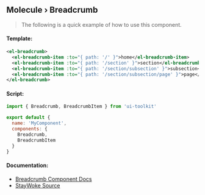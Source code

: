 Molecule › Breadcrumb
---

> The following is a quick example of how to use this component.


#### Template:

```xml
<el-breadcrumb>
  <el-breadcrumb-item :to="{ path: '/' }">home</el-breadcrumb-item>
  <el-breadcrumb-item :to="{ path: '/section' }">section</el-breadcrumb-item>
  <el-breadcrumb-item :to="{ path: '/section/subsection' }">subsection</el-breadcrumb-item>
  <el-breadcrumb-item :to="{ path: '/section/subsection/page' }">page</el-breadcrumb-item>
</el-breadcrumb>
```


#### Script:

```js
import { Breadcrumb, BreadcrumbItem } from 'ui-toolkit'

export default {
  name: 'MyComponent',
  components: {
    Breadcrumb,
    BreadcrumbItem
  }
}
```


#### Documentation:

* [Breadcrumb Component Docs](http://element.eleme.io/#/en-US/component/breadcrumb)
* [StayWoke Source](https://github.com/staywoke/ui-toolkit/tree/master/src/components/molecules/breadcrumb)
